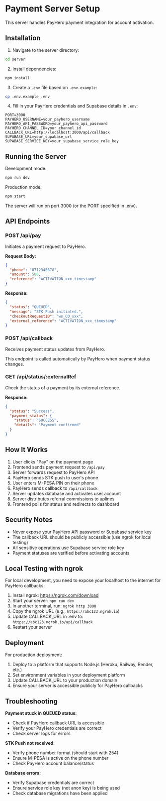 # Payment Server Setup

This server handles PayHero payment integration for account activation.

## Installation

1. Navigate to the server directory:
```bash
cd server
```

2. Install dependencies:
```bash
npm install
```

3. Create a `.env` file based on `.env.example`:
```bash
cp .env.example .env
```

4. Fill in your PayHero credentials and Supabase details in `.env`:
```env
PORT=3000
PAYHERO_USERNAME=your_payhero_username
PAYHERO_API_PASSWORD=your_payhero_api_password
PAYHERO_CHANNEL_ID=your_channel_id
CALLBACK_URL=http://localhost:3000/api/callback
SUPABASE_URL=your_supabase_url
SUPABASE_SERVICE_KEY=your_supabase_service_role_key
```

## Running the Server

Development mode:
```bash
npm run dev
```

Production mode:
```bash
npm start
```

The server will run on port 3000 (or the PORT specified in .env).

## API Endpoints

### POST /api/pay
Initiates a payment request to PayHero.

**Request Body:**
```json
{
  "phone": "0712345678",
  "amount": 500,
  "reference": "ACTIVATION_xxx_timestamp"
}
```

**Response:**
```json
{
  "status": "QUEUED",
  "message": "STK Push initiated.",
  "checkoutRequestID": "ws_CO_xxx",
  "external_reference": "ACTIVATION_xxx_timestamp"
}
```

### POST /api/callback
Receives payment status updates from PayHero.

This endpoint is called automatically by PayHero when payment status changes.

### GET /api/status/:externalRef
Check the status of a payment by its external reference.

**Response:**
```json
{
  "status": "Success",
  "payment_status": {
    "status": "SUCCESS",
    "details": "Payment confirmed"
  }
}
```

## How It Works

1. User clicks "Pay" on the payment page
2. Frontend sends payment request to `/api/pay`
3. Server forwards request to PayHero API
4. PayHero sends STK push to user's phone
5. User enters M-PESA PIN on their phone
6. PayHero sends callback to `/api/callback`
7. Server updates database and activates user account
8. Server distributes referral commissions to uplines
9. Frontend polls for status and redirects to dashboard

## Security Notes

- Never expose your PayHero API password or Supabase service key
- The callback URL should be publicly accessible (use ngrok for local testing)
- All sensitive operations use Supabase service role key
- Payment statuses are verified before activating accounts

## Local Testing with ngrok

For local development, you need to expose your localhost to the internet for PayHero callbacks:

1. Install ngrok: https://ngrok.com/download
2. Start your server: `npm run dev`
3. In another terminal, run: `ngrok http 3000`
4. Copy the ngrok URL (e.g., `https://abc123.ngrok.io`)
5. Update CALLBACK_URL in .env to: `https://abc123.ngrok.io/api/callback`
6. Restart your server

## Deployment

For production deployment:

1. Deploy to a platform that supports Node.js (Heroku, Railway, Render, etc.)
2. Set environment variables in your deployment platform
3. Update CALLBACK_URL to your production domain
4. Ensure your server is accessible publicly for PayHero callbacks

## Troubleshooting

**Payment stuck in QUEUED status:**
- Check if PayHero callback URL is accessible
- Verify your PayHero credentials are correct
- Check server logs for errors

**STK Push not received:**
- Verify phone number format (should start with 254)
- Ensure M-PESA is active on the phone number
- Check PayHero account balance/status

**Database errors:**
- Verify Supabase credentials are correct
- Ensure service role key (not anon key) is being used
- Check database migrations have been applied
